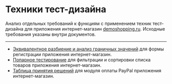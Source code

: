 # Техники тест-дизайна

Анализ отдельных требований к функциям с применением техник тест-дизайна для приложения интернет-магазин [demoshopping.ru](https://demoshopping.ru/). Исходные требования указаны внутри документов.

---

- [Эквивалентное разбиение и анализ граничных значений](https://docs.google.com/spreadsheets/d/11sm--uKKjoGUB4pV4O1jPOUmXIpQ_c2Xqa3YWiQZVuw/edit?usp=sharing) для формы регистрации приложения интернет-магазин.
- [Попарное тестирование](https://docs.google.com/spreadsheets/d/1Ty1_j3y5d4sBzzS76xcMAgecV4CIe2BpFBXPq1tavT0/edit?usp=sharing) для фильтрации и сортировки списка товаров приложения интернет-магазин.
- [Таблица принятия решений](https://docs.google.com/spreadsheets/d/1RdAKBHd91aTL36ciTBMnShuoKw37cpKFPj6XYHf5qfw/edit?usp=sharing) для модуля оплаты PayPal приложения интернет-магазин.
